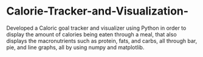 # Calorie-Tracker-and-Visualization-
Developed a Caloric goal tracker and visualizer using Python in order to display the amount of calories being eaten through a meal, that also displays the macronutrients such as protein, fats, and carbs, all through bar, pie, and line graphs, all by using numpy and matplotlib.
